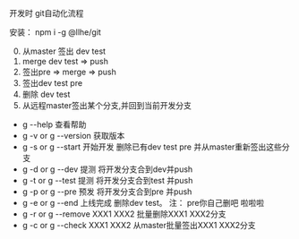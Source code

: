 开发时 git自动化流程

安装： npm i -g @llhe/git

0. 从master 签出 dev test
1. merge dev test => push
2. 签出pre => merge => push 
3. 签出dev test pre
4. 删除 dev test
5. 从远程master签出某个分支,并回到当前开发分支

* g --help 查看帮助 
* g -v or g --version 获取版本
* g -s or g --start 开始开发 删除已有dev test pre 并从master重新签出这些分支
* g -d or g --dev 提测 将开发分支合到dev并push
* g -t or g --test 提测 将开发分支合到test 并push
* g -p or g --pre 预发 将开发分支合到pre 并push
* g -e or g --end 上线完成 删除dev test。 注： pre你自己删吧 啦啦啦
* g -r or g --remove XXX1 XXX2 批量删除XXX1 XXX2分支
* g -c or g --check XXX1 XXX2 从master批量签出XXX1 XXX2分支